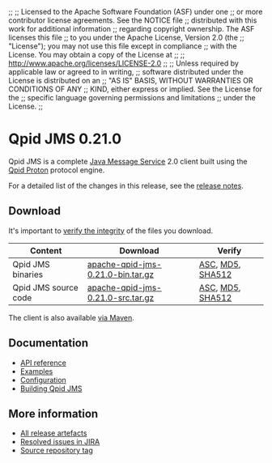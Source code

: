 ;;
;; Licensed to the Apache Software Foundation (ASF) under one
;; or more contributor license agreements.  See the NOTICE file
;; distributed with this work for additional information
;; regarding copyright ownership.  The ASF licenses this file
;; to you under the Apache License, Version 2.0 (the
;; "License"); you may not use this file except in compliance
;; with the License.  You may obtain a copy of the License at
;; 
;;   http://www.apache.org/licenses/LICENSE-2.0
;; 
;; Unless required by applicable law or agreed to in writing,
;; software distributed under the License is distributed on an
;; "AS IS" BASIS, WITHOUT WARRANTIES OR CONDITIONS OF ANY
;; KIND, either express or implied.  See the License for the
;; specific language governing permissions and limitations
;; under the License.
;;

# Qpid JMS 0.21.0

Qpid JMS is a complete [Java Message Service][jms] 2.0 client built
using the [Qpid Proton]({{site_url}}/proton/index.html) protocol engine.

For a detailed list of the changes in this release, see the [release
notes](release-notes.html).

[jms]: http://en.wikipedia.org/wiki/Java_Message_Service

## Download

It's important to [verify the
integrity]({{site_url}}/download.html#verify-what-you-download) of the
files you download.

| Content | Download | Verify |
|---------|----------|--------|
| Qpid JMS binaries | [apache-qpid-jms-0.21.0-bin.tar.gz](http://archive.apache.org/dist/qpid/jms/0.21.0/apache-qpid-jms-0.21.0-bin.tar.gz) | [ASC](https://archive.apache.org/dist/qpid/jms/0.21.0/apache-qpid-jms-0.21.0-bin.tar.gz.asc), [MD5](https://archive.apache.org/dist/qpid/jms/0.21.0/apache-qpid-jms-0.21.0-bin.tar.gz.md5), [SHA512](https://archive.apache.org/dist/qpid/jms/0.21.0/apache-qpid-jms-0.21.0-bin.tar.gz.sha) |
| Qpid JMS source code | [apache-qpid-jms-0.21.0-src.tar.gz](http://archive.apache.org/dist/qpid/jms/0.21.0/apache-qpid-jms-0.21.0-src.tar.gz) | [ASC](https://archive.apache.org/dist/qpid/jms/0.21.0/apache-qpid-jms-0.21.0-src.tar.gz.asc), [MD5](https://archive.apache.org/dist/qpid/jms/0.21.0/apache-qpid-jms-0.21.0-src.tar.gz.md5), [SHA512](https://archive.apache.org/dist/qpid/jms/0.21.0/apache-qpid-jms-0.21.0-src.tar.gz.sha) |

The client is also available [via Maven]({{site_url}}/maven.html).

## Documentation


<div class="two-column" markdown="1">

 - [API reference](http://docs.oracle.com/javaee/7/api/javax/jms/package-summary.html)
 - [Examples](https://github.com/apache/qpid-jms/tree/0.21.0/qpid-jms-examples)
 - [Configuration](docs/index.html)
 - [Building Qpid JMS](building.html)

</div>


## More information

 - [All release artefacts](http://archive.apache.org/dist/qpid/jms/0.21.0)
 - [Resolved issues in JIRA](https://issues.apache.org/jira/issues/?jql=project+%3D+QPIDJMS+AND+fixVersion+%3D+%270.21.0%27+AND+resolution+%3D+%27fixed%27+ORDER+BY+priority+DESC)
 - [Source repository tag](https://git-wip-us.apache.org/repos/asf/qpid-jms.git/tree/refs/tags/0.21.0)

<script type="text/javascript">
  _deferredFunctions.push(function() {
      if ("0.21.0" === "{{current_jms_release}}") {
          _modifyCurrentReleaseLinks();
      }
  });
</script>